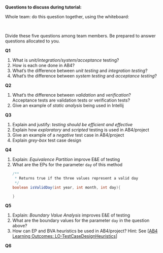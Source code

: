 **Questions to discuss during tutorial:**

Whole team: do this question together, using the whiteboard:

<div class="indented">
  <include src="../../book/modeling/modelingBehaviors/activityDiagrams/q-modelWorkflowOfBurgerShop.md" />
</div>
<br>

Divide these five questions among team members. Be prepared to answer questions allocated to you.

**Q1**
1. What is _unit/integration/system/acceptance_ testing?
1. How is each one done in AB4?
1. What’s the difference between _unit testing_ and _integration testing_?
1. What’s the difference between _system testing_ and _acceptance testing_?




**Q2**
1. What’s the difference between _validation_ and _verification_?<br>
   Acceptance tests are validation tests or verification tests?
1. Give an example of _static analysis_ being used in Intellij

**Q3**
1. Explain and justify: _testing should be efficient and effective_
1. Explain how _exploratory_ and _scripted_ testing is used in AB4/project
1. Give an example of a _negative_ test case in AB4/project
1. Explain _grey-box_ test case design

**Q4**
1. Explain: _Equivalence Partition_ improve E&E of testing
1. What are the EPs for the parameter `day` of this method
   ```java
   /**
    * Returns true if the three values represent a valid day
    */
   boolean isValidDay(int year, int month, int day){
   
   } 
   ```

**Q5**
1. Explain: _Boundary Value Analysis_ improves E&E of testing
1. What are the boundary values for the parameter `day` in the question above?
1. How can EP and BVA heuristics be used in AB4/project? Hint: See [[AB4 Learning Outcomes: LO-TestCaseDesignHeuristics]({{module_org}}/addressbook-level4/blob/master/docs/LearningOutcomes.adoc#apply-test-case-design-heuristics-code-lo-testcasedesignheuristics-code)]


**Q6**
<include src="../../book/combined/exercises/reviewCliAppCode.md" /><p/>